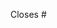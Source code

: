 <!--

**Before submitting a pull request,** please make you followed our CONTRIBUTING guide

https://github.com/reason-react-native/.github/blob/master/CONTRIBUTING.md

-->

Closes #<number-of-the-issue>

<!--
Add any information that might be useful
-->

